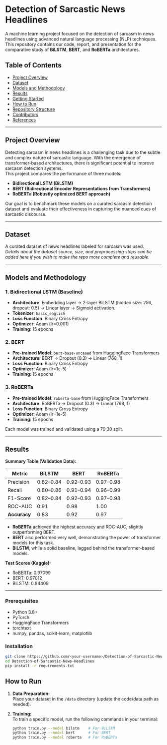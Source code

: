 # Detection of Sarcastic News Headlines

A machine learning project focused on the detection of sarcasm in news headlines using advanced natural language processing (NLP) techniques. This repository contains our code, report, and presentation for the comparative study of **BiLSTM**, **BERT**, and **RoBERTa** architectures.

## Table of Contents
- [Project Overview](#project-overview)
- [Dataset](#dataset)
- [Models and Methodology](#models-and-methodology)
- [Results](#results)
- [Getting Started](#getting-started)
- [How to Run](#how-to-run)
- [Repository Structure](#repository-structure)
- [Contributors](#contributors)
- [References](#references)

---

## Project Overview

Detecting sarcasm in news headlines is a challenging task due to the subtle and complex nature of sarcastic language. With the emergence of transformer-based architectures, there is significant potential to improve sarcasm detection systems.  
This project compares the performance of three models:
- **Bidirectional LSTM (BiLSTM)**
- **BERT (Bidirectional Encoder Representations from Transformers)**
- **RoBERTa (Robustly optimized BERT approach)**

Our goal is to benchmark these models on a curated sarcasm detection dataset and evaluate their effectiveness in capturing the nuanced cues of sarcastic discourse.

---

## Dataset

A curated dataset of news headlines labeled for sarcasm was used.  
*Details about the dataset source, size, and preprocessing steps can be added here if you wish to make the repo more complete and reusable.*

---

## Models and Methodology

### 1. Bidirectional LSTM (Baseline)
- **Architecture**: Embedding layer → 2-layer BiLSTM (hidden size: 256, dropout: 0.5) → Linear layer → Sigmoid activation.
- **Tokenizer**: `basic_english`
- **Loss Function**: Binary Cross Entropy
- **Optimizer**: Adam (lr=0.001)
- **Training**: 15 epochs

### 2. BERT
- **Pre-trained Model**: `bert-base-uncased` from HuggingFace Transformers
- **Architecture**: BERT → Dropout (0.3) → Linear (768, 1)
- **Loss Function**: Binary Cross Entropy
- **Optimizer**: Adam (lr=1e-5)
- **Training**: 15 epochs

### 3. RoBERTa
- **Pre-trained Model**: `roberta-base` from HuggingFace Transformers
- **Architecture**: RoBERTa → Dropout (0.3) → Linear (768, 1)
- **Loss Function**: Binary Cross Entropy
- **Optimizer**: Adam (lr=1e-5)
- **Training**: 15 epochs

Each model was trained and validated using a 70:30 split.

---

## Results

**Summary Table (Validation Data):**

| Metric         | BiLSTM | BERT   | RoBERTa |
|----------------|--------|--------|---------|
| Precision      | 0.82–0.84 | 0.92–0.93 | 0.97–0.98 |
| Recall         | 0.80–0.86 | 0.91–0.94 | 0.96–0.99 |
| F1-Score       | 0.82–0.84 | 0.92–0.93 | 0.97–0.98 |
| ROC-AUC        | 0.91   | 0.98   | 1.00    |
| **Accuracy**   | 0.83   | 0.92   | 0.97    |

- **RoBERTa** achieved the highest accuracy and ROC-AUC, slightly outperforming BERT.
- **BERT** also performed very well, demonstrating the power of transformer models for this task.
- **BiLSTM**, while a solid baseline, lagged behind the transformer-based models.

**Test Scores (Kaggle):**
- RoBERTa: 0.97099
- BERT: 0.97012
- BiLSTM: 0.94409

---

### Prerequisites
- Python 3.8+
- PyTorch
- HuggingFace Transformers
- torchtext
- numpy, pandas, scikit-learn, matplotlib

### Installation
```bash
git clone https://github.com/<your-username>/Detection-of-Sarcastic-News-Headlines.git
cd Detection-of-Sarcastic-News-Headlines
pip install -r requirements.txt
```
## How to Run

1. **Data Preparation:**  
   Place your dataset in the `/data` directory (update the code/data path as needed).

2. **Training:**  
   To train a specific model, run the following commands in your terminal:

   ```bash
   python train.py --model bilstm    # For BiLSTM
   python train.py --model bert      # For BERT
   python train.py --model roberta   # For RoBERTa 


